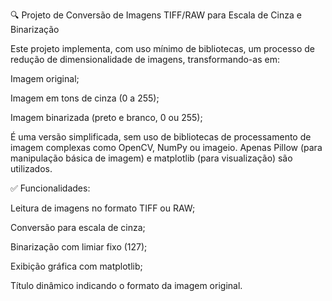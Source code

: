 🔍 Projeto de Conversão de Imagens TIFF/RAW para Escala de Cinza e Binarização

Este projeto implementa, com uso mínimo de bibliotecas, um processo de redução de dimensionalidade de imagens, transformando-as em:

Imagem original;

Imagem em tons de cinza (0 a 255);

Imagem binarizada (preto e branco, 0 ou 255);

É uma versão simplificada, sem uso de bibliotecas de processamento de imagem complexas como OpenCV, NumPy ou imageio. Apenas Pillow (para manipulação básica de imagem) e matplotlib (para visualização) são utilizados.

✅ Funcionalidades:

Leitura de imagens no formato TIFF ou RAW;

Conversão para escala de cinza;

Binarização com limiar fixo (127);

Exibição gráfica com matplotlib;

Título dinâmico indicando o formato da imagem original.
